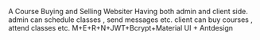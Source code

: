 A Course Buying and Selling Websiter
Having both admin and client side.
admin can schedule classes , send messages etc.
client can buy courses , attend classes etc.
M+E+R+N+JWT+Bcrypt+Material UI + Antdesign